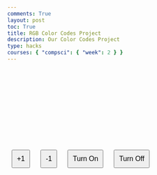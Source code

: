 ```yaml
---
comments: True
layout: post
toc: True
title: RGB Color Codes Project
description: Our Color Codes Project
type: hacks
courses: { "compsci": { "week": 2 } }
---
```


<head>
    <title>RGB Color Selector</title>
    <style>
        .button-container {
            display: flex;
            justify-content: center;
            margin-top: 20px;
        }
        .button-container button {
            height: 40px;
            margin: 5px;
        }
        #color-display {
            width: 200px;
            height: 200px;
            margin-top: 20px;
            border: 1px solid black;
        }

    </style>
    <script>
        function updateColor() {
            var red = parseInt(document.getElementById('red').value, 2);
            var green = parseInt(document.getElementById('green').value, 2);
            var blue = parseInt(document.getElementById('blue').value, 2);

            var colorDisplay = document.getElementById('color-display');
            colorDisplay.style.backgroundColor = `rgb(${red}, ${green}, ${blue})`;
        }

        function setBinaryValue(buttonId) {
            var button = document.getElementById(buttonId);
            if (button.innerHTML === "0") {
                button.innerHTML = "1";
            } else {
                button.innerHTML = "0";
            }
            updateBinaryValue();
            updateColor();
        }

        function updateBinaryValue() {
            var redBinary = "";
            var greenBinary = "";
            var blueBinary = "";

            for (var i = 0; i < 8; i++) {
                redBinary += document.getElementById('r' + i).innerHTML;
                greenBinary += document.getElementById('g' + i).innerHTML;
                blueBinary += document.getElementById('b' + i).innerHTML;
            }

            document.getElementById('red').value = redBinary;
            document.getElementById('green').value = greenBinary;
            document.getElementById('blue').value = blueBinary;
        }
    </script>

</head>
<body>
    <h1>RGB Color Selector</h1>
    <div class="button-container">
        <h3>Red</h3>
        <div id="red-buttons">
            <!-- Red Binary Buttons -->
            <!-- Assigning IDs r0, r1, ..., r7 to these buttons -->
            <button class="button" id="r0" onclick="setBinaryValue('r0')">0</button>
            <button class="button" id="r1" onclick="setBinaryValue('r1')">0</button>
            <button class="button" id="r2" onclick="setBinaryValue('r2')">0</button>
            <button class="button" id="r3" onclick="setBinaryValue('r3')">0</button>
            <button class="button" id="r4" onclick="setBinaryValue('r4')">0</button>
            <button class="button" id="r5" onclick="setBinaryValue('r5')">0</button>
            <button class="button" id="r6" onclick="setBinaryValue('r6')">0</button>
            <button class="button" id="r7" onclick="setBinaryValue('r7')">0</button>
        </div>
    </div>
    <div class="button-container">
        <h3>Green</h3>
        <div id="green-buttons">
            <!-- Green Binary Buttons -->
            <!-- Assigning IDs g0, g1, ..., g7 to these buttons -->
            <button class="button" id="g0" onclick="setBinaryValue('g0')">0</button>
            <button class="button" id="g1" onclick="setBinaryValue('g1')">0</button>
            <button class="button" id="g2" onclick="setBinaryValue('g2')">0</button>
            <button class="button" id="g3" onclick="setBinaryValue('g3')">0</button>
            <button class="button" id="g4" onclick="setBinaryValue('g4')">0</button>
            <button class="button" id="g5" onclick="setBinaryValue('g5')">0</button>
            <button class="button" id="g6" onclick="setBinaryValue('g6')">0</button>
            <button class="button" id="g7" onclick="setBinaryValue('g7')">0</button>
        </div>
    </div>
    <div class="button-container">
        <h3>Blue</h3>
        <div id="blue-buttons">
            <!-- Blue Binary Buttons -->
            <!-- Assigning IDs b0, b1, ..., b7 to these buttons -->
            <button class="button" id="b0" onclick="setBinaryValue('b0')">0</button>
            <button class="button" id="b1" onclick="setBinaryValue('b1')">0</button>
            <button class="button" id="b2" onclick="setBinaryValue('b2')">0</button>
            <button class="button" id="b3" onclick="setBinaryValue('b3')">0</button>
            <button class="button" id="b4" onclick="setBinaryValue('b4')">0</button>
            <button class="button" id="b5" onclick="setBinaryValue('b5')">0</button>
            <button class="button" id="b6" onclick="setBinaryValue('b6')">0</button>
            <button class="button" id="b7" onclick="setBinaryValue('b7')">0</button>
        </div>
    </div>
    <!-- Displaying the color based on the selected RGB values -->
    <div class="color-result" id="color-display"></div>
    <!-- Hidden input fields to store binary values -->
    <input type="hidden" id="red" value="00000000">
    <input type="hidden" id="green" value="00000000">
    <input type="hidden" id="blue" value="00000000">
</body>
</html>

# LIGHTBULBS

<head>
    <meta charset="utf-8">
    <meta name="viewport" content="width=device-width, initial-scale=1.0">
    <title>Light Bulb Simulator</title>
    <style>
        #lightbulb {
            width: 100px;
            height: 150px;
            background-image: url('lightbulb.png'); /* Replace with your lightbulb image file */
            background-size: cover;
            margin: 20px;
        }
        button {
            margin: 10px;
            padding: 10px;
            font-size: 16px;
        }
    </style>
<head>
    <meta charset="utf-8">
    <meta name="viewport" content="width=device-width, initial-scale=1.0">
    <title>Light Bulb Simulator</title>
    <style>
        #lightbulb {
            width: 100px;
            height: 150px;
            background: url('lightbulb.png') no-repeat center center; /* Replace with your lightbulb image file */
            background-size: contain;
            margin: 20px;
        }
        button {
            margin: 10px;
            padding: 10px;
            font-size: 16px;
        }
    </style>
</head>
<body>

<div id="lightbulb"></div>

<button class="button" onclick="incrementState()">+1</button>
<button class="button" onclick="decrementState()">-1</button>
<button class="button" onclick="turnOn()">Turn On</button>
<button class="button" onclick="turnOff()">Turn Off</button>

<script>
    let lightbulbState = 0;  // 0 for Off, 1 for On
    const lightbulb = document.getElementById('lightbulb');

    function updateLightbulb() {
        if (lightbulbState === 1) {
            lightbulb.style.background = "url('lightbulb.png') no-repeat center center";  // Replace with your lightbulb image file
        } else {
            lightbulb.style.background = "none";
        }
    }

    function incrementState() {
        lightbulbState += 1;
        updateLightbulb();
    }

    function decrementState() {
        if (lightbulbState > 0) {
            lightbulbState -= 1;
            updateLightbulb();
        }
    }

    function turnOn() {
        lightbulbState = 1;
        updateLightbulb();
    }

    function turnOff() {
        lightbulbState = 0;
        updateLightbulb();
    }
</script>

</body>
